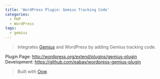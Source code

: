 ```yaml
---
title: 'WordPress Plugin: Gemius Tracking Code'
categories:
  - PHP
  - WordPress
tags:
  - gemius
---
```

> Integrates [Gemius](http://www.gemius.com) and WordPress by adding Gemius tracking code.

Plugin Page: http://wordpress.org/extend/plugins/gemius-plugin
Development: https://github.com/eabay/wordpress-gemius-plugin

> Built with [Oow](https://github.com/eabay/oow).
